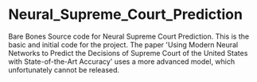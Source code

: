 # Neural_Supreme_Court_Prediction
Bare Bones Source code for Neural Supreme Court Prediction. This is the basic and initial code for the project. The paper 'Using Modern Neural Networks to Predict the Decisions of Supreme Court of the United States with State-of-the-Art Accuracy' uses a more advanced model, which unfortunately cannot be released.
